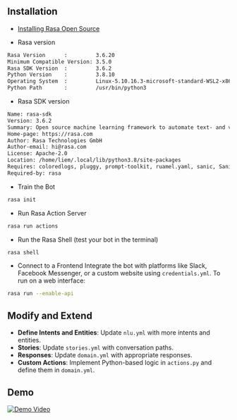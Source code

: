 ## Installation

- [Installing Rasa Open Source](https://rasa.com/docs/rasa/installation/installing-rasa-open-source)

* Rasa version

```bash
Rasa Version      :         3.6.20
Minimum Compatible Version: 3.5.0
Rasa SDK Version  :         3.6.2
Python Version    :         3.8.10
Operating System  :         Linux-5.10.16.3-microsoft-standard-WSL2-x86_64-with-glibc2.29
Python Path       :         /usr/bin/python3
```

- Rasa SDK version

```bash
Name: rasa-sdk
Version: 3.6.2
Summary: Open source machine learning framework to automate text- and voice-based conversations: NLU, dialogue management, connect to Slack, Facebook, and more - Create chatbots and voice assistants
Home-page: https://rasa.com
Author: Rasa Technologies GmbH
Author-email: hi@rasa.com
License: Apache-2.0
Location: /home/liem/.local/lib/python3.8/site-packages
Requires: coloredlogs, pluggy, prompt-toolkit, ruamel.yaml, sanic, Sanic-Cors, setuptools, typing-extensions, websockets, wheel
Required-by: rasa
```

- Train the Bot

```bash
rasa init
```

- Run Rasa Action Server

```bash
rasa run actions
```

- Run the Rasa Shell (test your bot in the terminal)

```bash
rasa shell
```

- Connect to a Frontend
  Integrate the bot with platforms like Slack, Facebook Messenger, or a custom website using `credentials.yml`. To run on a web interface:

```bash
rasa run --enable-api
```

## Modify and Extend

- **Define Intents and Entities**: Update `nlu.yml` with more intents and entities.
- **Stories**: Update `stories.yml` with conversation paths.
- **Responses**: Update `domain.yml` with appropriate responses.
- **Custom Actions**: Implement Python-based logic in `actions.py` and define them in `domain.yml`.

## Demo

[![Demo Video](https://i9.ytimg.com/vi_webp/zFHxeZwN6qw/mq2.webp?sqp=CNDAiLwG-oaymwEmCMACELQB8quKqQMa8AEB-AGACYAC0AWKAgwIABABGBogZShPMA8=&rs=AOn4CLA3QSJwe7bVK0JkEEsyyOx9r6HY7Q)](https://www.youtube.com/watch?v=zFHxeZwN6qw)
